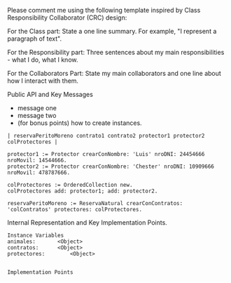 Please comment me using the following template inspired by Class Responsibility Collaborator (CRC) design:

For the Class part:  State a one line summary. For example, "I represent a paragraph of text".

For the Responsibility part: Three sentences about my main responsibilities - what I do, what I know.

For the Collaborators Part: State my main collaborators and one line about how I interact with them.

Public API and Key Messages

- message one
- message two
- (for bonus points) how to create instances.
```
| reservaPeritoMoreno contrato1 contrato2 protector1 protector2 colProtectores |

protector1 := Protector crearConNombre: 'Luis' nroDNI: 24454666 nroMovil: 14544666.
protector2 := Protector crearConNombre: 'Chester' nroDNI: 10909666 nroMovil: 478787666.

colProtectores := OrderedCollection new.
colProtectores add: protector1; add: protector2.

reservaPeritoMoreno := ReservaNatural crearConContratos: 'colContratos' protectores: colProtectores.
```

Internal Representation and Key Implementation Points.

    Instance Variables
	animales:		<Object>
	contratos:		<Object>
	protectores:		<Object>


    Implementation Points